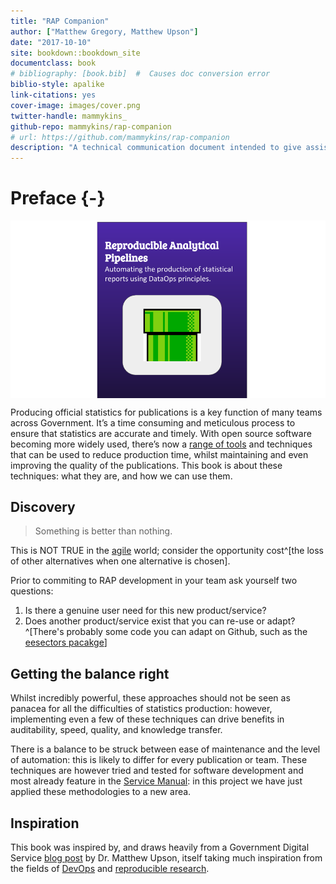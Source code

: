 ```yaml
--- 
title: "RAP Companion"
author: ["Matthew Gregory, Matthew Upson"]
date: "2017-10-10"
site: bookdown::bookdown_site
documentclass: book
# bibliography: [book.bib]  #  Causes doc conversion error
biblio-style: apalike
link-citations: yes
cover-image: images/cover.png
twitter-handle: mammykins_
github-repo: mammykins/rap-companion
# url: https://github.com/mammykins/rap-companion
description: "A technical communication document intended to give assistance to people developing a Reproducible Analytical Pipeline using DataOps."
---
```


# Preface {-}

<a href="https://commons.wikimedia.org/wiki/File:Warp_pipe_edited.PNG" target="_blank"><img src="images/cover.png" style="display: block; margin: auto;" /></a>

Producing official statistics for publications is a key function of many teams across Government. It’s a time consuming and meticulous process to ensure that statistics are accurate and timely. With open source software becoming more widely used, there’s now a [range of tools](https://www.gov.uk/service-manual/technology/choosing-technology-an-introduction) and techniques that can be used to reduce production time, whilst maintaining and even improving the quality of the publications. This book is about these techniques: what they are, and how we can use them.  

## Discovery

> Something is better than nothing. 

This is NOT TRUE in the [agile](https://en.wikipedia.org/wiki/Agile_software_development) world; consider the opportunity cost^[the loss of other alternatives when one alternative is chosen].  

Prior to commiting to RAP development in your team ask yourself two questions:  

1. Is there a genuine user need for this new product/service?
2. Does another product/service exist that you can re-use or adapt?^[There's probably some code you can adapt on Github, such as the [eesectors pacakge](https://github.com/ukgovdatascience/eesectors)]

## Getting the balance right

Whilst incredibly powerful, these approaches should not be seen as panacea for all the difficulties of statistics production: however, implementing even a few of these techniques can drive benefits in auditability, speed, quality, and knowledge transfer.

There is a balance to be struck between ease of maintenance and the level of automation: this is likely to differ for every publication or team. These techniques are however tried and tested for software development and most already feature in the [Service Manual](https://www.gov.uk/service-manual/technology): in this project we have just applied these methodologies to a new area.

## Inspiration

This book was inspired by, and draws heavily from a Government Digital Service [blog post](https://gdsdata.blog.gov.uk/2017/03/27/reproducible-analytical-pipeline/) by Dr. Matthew Upson, itself taking much inspiration from the fields of [DevOps](https://en.wikipedia.org/wiki/DevOps) and [reproducible research](https://simplystatistics.org/2014/06/06/the-real-reason-reproducible-research-is-important/).
